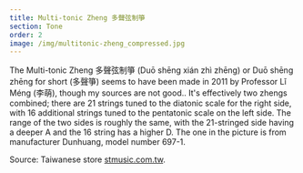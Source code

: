 ```yaml
---
title: Multi-tonic Zheng 多聲弦制箏
section: Tone
order: 2
image: /img/multitonic-zheng_compressed.jpg
---
```

The Multi-tonic Zheng 多聲弦制箏 (Duō shēng xián zhì zhēng) or Duō shēng zhēng for short (多聲箏) seems to have been made in 2011 by Professor Lǐ Méng (李萌), though my sources are not good.. It's effectively two zhengs combined; there are 21 strings tuned to the diatonic scale for the right side, with 16 additional strings tuned to the pentatonic scale on the left side. The range of the two sides is roughly the same, with the 21-stringed side having a deeper A and the 16 string has a higher D. The one in the picture is from manufacturer Dunhuang, model number 697-1.

Source: Taiwanese store [stmusic.com.tw](http://www.stmusic.com.tw/proditem/26490-%E5%8F%A4%E7%AE%8F-%E5%A4%9A%E5%BC%A6%E5%88%B6%E7%B4%85%E6%9C%A8%E5%8F).
